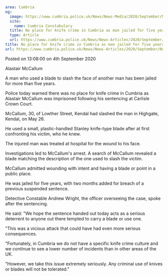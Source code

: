 ```yaml
area: Cumbria
og:
  image: https://www.cumbria.police.uk/News/News-Media/2020/September/MCCALLUM-ALASTAIR-DAVID-JAMES-16-02-1990jpg.jpg
  site:
    name: Cumbria Constabulary
  title: No place for knife crime in Cumbria as man jailed for five years
  type: Article
  url: https://www.cumbria.police.uk/News/News-Articles/2020/September/No-place-for-knife-crime-in-Cumbria-as-man-jailed-for-five-years.aspx
title: No place for knife crime in Cumbria as man jailed for five years
url: https://www.cumbria.police.uk/News/News-Articles/2020/September/No-place-for-knife-crime-in-Cumbria-as-man-jailed-for-five-years.aspx
```

Posted on 13:08:00 on 4th September 2020

Alastair McCallum

A man who used a blade to slash the face of another man has been jailed for more than five years.

Police today warned there was no place for knife crime in Cumbria as Alastair McCallum was imprisoned following his sentencing at Carlisle Crown Court.

McCallum, 30, of Lowther Street, Kendal had slashed the man in Highgate, Kendal, on May 26.

He used a small, plastic-handled Stanley knife-type blade after at first confronting his victim, who he knew.

The injured man was treated at hospital for the wound to his face.

Investigations led to McCallum's arrest. A search of McCallum revealed a blade matching the description of the one used to slash the victim.

McCallum admitted wounding with intent and having a blade or point in a public place.

He was jailed for five years, with two months added for breach of a previous suspended sentence.

Detective Constable Andrew Wright, the officer overseeing the case, spoke after the sentencing.

He said: "We hope the sentence handed out today acts as a serious deterrent to anyone out there tempted to carry a blade or use one.

"This was a vicious attack that could have had even more serious consequences.

"Fortunately, in Cumbria we do not have a specific knife crime culture and we continue to see a lower number of incidents than in other areas of the UK.

"However, we take this issue extremely seriously. Any criminal use of knives or blades will not be tolerated."
